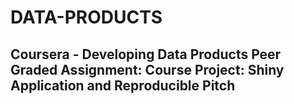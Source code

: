 # DATA-PRODUCTS

## Coursera - Developing Data Products Peer Graded Assignment: Course Project: Shiny Application and Reproducible Pitch
